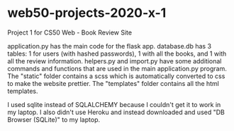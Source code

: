 # web50-projects-2020-x-1
Project 1 for CS50 Web - Book Review Site

application.py has the main code for the flask app.
database.db has 3 tables: 1 for users (with hashed passwords), 1 with all the books, and 1 with all the review information.
helpers.py and import.py have some additional commands and functions that are used in the main application.py program.
The "static" folder contains a scss which is automatically converted to css to make the website prettier.
The "templates" folder contains all the html templates.

I used sqlite instead of SQLALCHEMY because I couldn't get it to work in my laptop. I also didn't use Heroku and instead downloaded and used "DB Browser (SQLite)" to my laptop.
